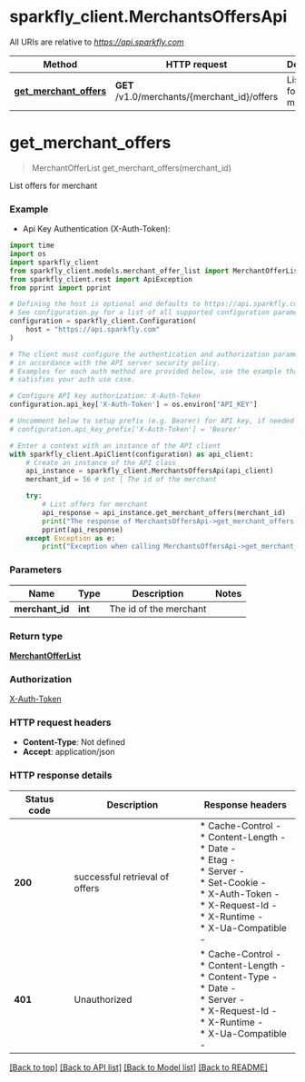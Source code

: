 # sparkfly_client.MerchantsOffersApi

All URIs are relative to *https://api.sparkfly.com*

Method | HTTP request | Description
------------- | ------------- | -------------
[**get_merchant_offers**](MerchantsOffersApi.md#get_merchant_offers) | **GET** /v1.0/merchants/{merchant_id}/offers | List offers for merchant


# **get_merchant_offers**
> MerchantOfferList get_merchant_offers(merchant_id)

List offers for merchant

### Example

* Api Key Authentication (X-Auth-Token):
```python
import time
import os
import sparkfly_client
from sparkfly_client.models.merchant_offer_list import MerchantOfferList
from sparkfly_client.rest import ApiException
from pprint import pprint

# Defining the host is optional and defaults to https://api.sparkfly.com
# See configuration.py for a list of all supported configuration parameters.
configuration = sparkfly_client.Configuration(
    host = "https://api.sparkfly.com"
)

# The client must configure the authentication and authorization parameters
# in accordance with the API server security policy.
# Examples for each auth method are provided below, use the example that
# satisfies your auth use case.

# Configure API key authorization: X-Auth-Token
configuration.api_key['X-Auth-Token'] = os.environ["API_KEY"]

# Uncomment below to setup prefix (e.g. Bearer) for API key, if needed
# configuration.api_key_prefix['X-Auth-Token'] = 'Bearer'

# Enter a context with an instance of the API client
with sparkfly_client.ApiClient(configuration) as api_client:
    # Create an instance of the API class
    api_instance = sparkfly_client.MerchantsOffersApi(api_client)
    merchant_id = 56 # int | The id of the merchant

    try:
        # List offers for merchant
        api_response = api_instance.get_merchant_offers(merchant_id)
        print("The response of MerchantsOffersApi->get_merchant_offers:\n")
        pprint(api_response)
    except Exception as e:
        print("Exception when calling MerchantsOffersApi->get_merchant_offers: %s\n" % e)
```



### Parameters

Name | Type | Description  | Notes
------------- | ------------- | ------------- | -------------
 **merchant_id** | **int**| The id of the merchant | 

### Return type

[**MerchantOfferList**](MerchantOfferList.md)

### Authorization

[X-Auth-Token](../README.md#X-Auth-Token)

### HTTP request headers

 - **Content-Type**: Not defined
 - **Accept**: application/json

### HTTP response details
| Status code | Description | Response headers |
|-------------|-------------|------------------|
**200** | successful retrieval of offers |  * Cache-Control -  <br>  * Content-Length -  <br>  * Date -  <br>  * Etag -  <br>  * Server -  <br>  * Set-Cookie -  <br>  * X-Auth-Token -  <br>  * X-Request-Id -  <br>  * X-Runtime -  <br>  * X-Ua-Compatible -  <br>  |
**401** | Unauthorized |  * Cache-Control -  <br>  * Content-Length -  <br>  * Content-Type -  <br>  * Date -  <br>  * Server -  <br>  * X-Request-Id -  <br>  * X-Runtime -  <br>  * X-Ua-Compatible -  <br>  |

[[Back to top]](#) [[Back to API list]](../README.md#documentation-for-api-endpoints) [[Back to Model list]](../README.md#documentation-for-models) [[Back to README]](../README.md)

